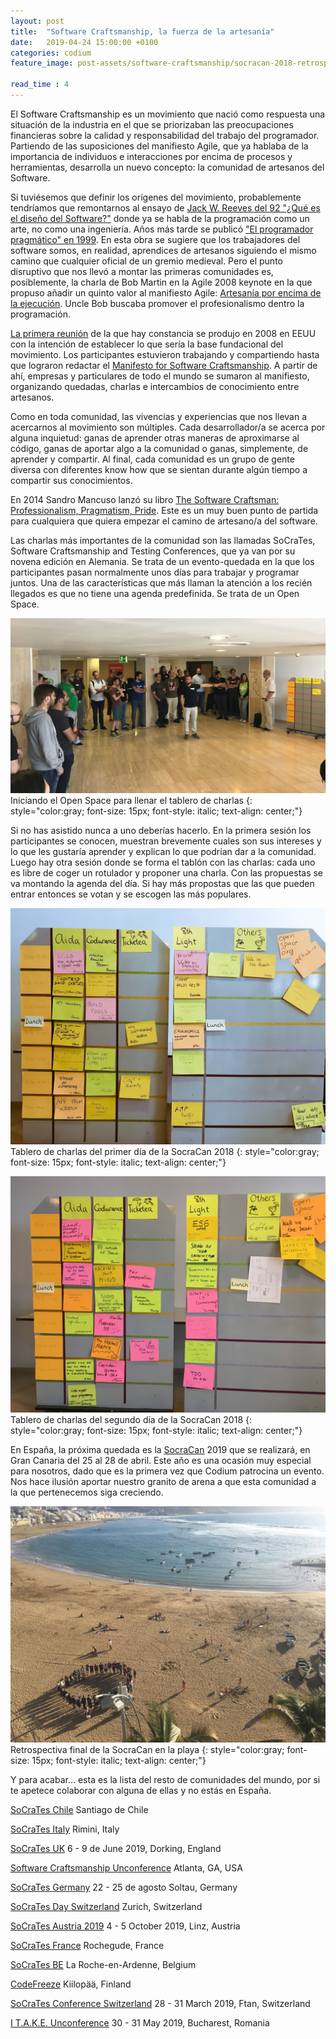 ```yaml
---
layout: post
title:  "Software Craftsmanship, la fuerza de la artesanía"
date:   2019-04-24 15:00:00 +0100
categories: codium
feature_image: post-assets/software-craftsmanship/socracan-2018-retrospective-on-the-beach

read_time : 4
---
```

 
El Software Craftsmanship es un movimiento que nació como respuesta una situación de la industria en el que se priorizaban las preocupaciones financieras sobre la calidad y responsabilidad del trabajo del programador. Partiendo de las suposiciones del manifiesto Agile, que ya hablaba de la importancia de individuos e interacciones por encima de procesos y herramientas, desarrolla un nuevo concepto: la comunidad de artesanos del Software. 

Si tuviésemos que definir los orígenes del  movimiento, probablemente tendríamos que remontarnos al ensayo de [Jack W. Reeves del 92 "¿Qué es el  diseño del Software?"](https://www.developerdotstar.com/mag/articles/reeves_design.html) donde ya se habla de la programación como un arte, no como una ingeniería. Años más tarde se publicó ["El programador pragmático" en 1999](https://www.amazon.es/Pragmatic-Programmer-Journeyman-Master/dp/020161622X). En esta obra se sugiere que los trabajadores del software somos, en realidad, aprendices de artesanos siguiendo el mismo camino que cualquier oficial de un gremio medieval. Pero el punto disruptivo que nos llevó a montar las primeras comunidades es, posiblemente, la charla de Bob Martin en la Agile 2008 keynote en la que propuso añadir un quinto valor al manifiesto Agile: [Artesanía por encima de la ejecución](https://www.infoq.com/news/2008/08/manifesto-fifth-craftsmanship). Uncle Bob buscaba promover el profesionalismo dentro la programación.

[La primera reunión](https://8thlight.com/blog/paul-pagel/2009/03/11/history-of-the-software-craftsmanship-manifesto.html) de la que hay constancia se produjo en 2008 en EEUU con la intención de establecer lo que sería la base fundacional del movimiento. Los participantes estuvieron trabajando y compartiendo hasta que lograron redactar el [Manifesto for Software Craftsmanship](http://manifesto.softwarecraftsmanship.org). A partir de ahí, empresas y particulares de todo el mundo se sumaron al manifiesto, organizando quedadas, charlas e intercambios de conocimiento entre artesanos.

Como en toda comunidad, las vivencias y experiencias que nos llevan a acercarnos al movimiento son múltiples. Cada desarrollador/a se acerca por alguna inquietud: ganas de aprender otras maneras de aproximarse al código, ganas de aportar algo a la comunidad o ganas, simplemente, de aprender y compartir. Al final, cada comunidad es un grupo de gente diversa con diferentes know how que se sientan durante algún tiempo a compartir sus conocimientos. 

En 2014 Sandro Mancuso lanzó su libro [The Software Craftsman: Professionalism, Pragmatism, Pride](https://www.amazon.es/Software-Craftsman-Professionalism-Pragmatism-Robert/dp/0134052501). Este es un muy buen punto de partida para cualquiera que quiera empezar el camino de artesano/a del software.

Las charlas más importantes de la comunidad son las llamadas SoCraTes, Software Craftsmanship and Testing Conferences, que ya van por su novena edición en Alemania. Se trata de un evento-quedada en la que los participantes pasan normalmente unos días para trabajar y programar juntos. Una de las características que más llaman la atención a los recién llegados es que no tiene una agenda predefinida. Se trata de un Open Space.

![Iniciando el Open Space para llenar el tablero de charlas](/img/post-assets/software-craftsmanship/socracan-2018-open-space.jpg) 
Iniciando el Open Space para llenar el tablero de charlas
{: style="color:gray; font-size: 15px; font-style: italic; text-align: center;"}

Si no has asistido nunca a uno deberías hacerlo. En la primera sesión los participantes se conocen, muestran brevemente cuales son sus intereses y lo que les gustaría aprender y explican lo que podrían dar a la comunidad. Luego hay otra sesión donde se forma el tablón con las charlas: cada uno es libre de coger un rotulador y proponer una charla. Con las propuestas se va montando la agenda del día. Si hay más propostas que las que pueden entrar entonces se votan y se escogen las más populares.

![Tablero de charlas del primer día de la SocraCan 2018](/img/post-assets/software-craftsmanship/socracan-2018-board-day1.jpg) 
Tablero de charlas del primer día de la SocraCan 2018
{: style="color:gray; font-size: 15px; font-style: italic; text-align: center;"}

![Tablero de charlas del segundo día de la SocraCan 2018](/img/post-assets/software-craftsmanship/socracan-2018-board-day2.jpg) 
Tablero de charlas del segundo día de la SocraCan 2018
{: style="color:gray; font-size: 15px; font-style: italic; text-align: center;"}

En España, la próxima quedada es la [SocraCan](https://socracan.com) 2019 que se realizará, en Gran Canaria del 25 al 28 de abril. Este año es una ocasión muy especial para nosotros, dado que es la primera vez que Codium patrocina un evento. Nos hace ilusión aportar nuestro granito de arena a que esta comunidad a la que pertenecemos siga creciendo.

![Retrospectiva final de la SocraCan en la playa](/img/post-assets/software-craftsmanship/socracan-2018-final-retrospective.jpg) 
Retrospectiva final de la SocraCan en la playa
{: style="color:gray; font-size: 15px; font-style: italic; text-align: center;"}

Y para acabar... esta es la lista del resto de comunidades del mundo, por si te apetece colaborar con alguna de ellas y no estás en España.

[SoCraTes Chile](http://www.socrates-conference.cl)
Santiago de Chile

[SoCraTes Italy](http://www.socrates-conference.it)
Rimini, Italy

[SoCraTes UK](http://socratesuk.org)
6 - 9 de June 2019, Dorking, England

[Software Craftsmanship Unconference](http://scunconf.com)
Atlanta, GA, USA

[SoCraTes Germany](https://www.socrates-conference.de)
22 - 25 de agosto Soltau, Germany

[SoCraTes Day Switzerland](http://socrates-day.ch)
Zurich, Switzerland

[SoCraTes Austria 2019](http://socrates-conference.at)
4 - 5 October 2019, Linz, Austria

[SoCraTes France](http://socrates-fr.github.io)
Rochegude, France

[SoCraTes BE](http://socratesbe.org)
La Roche-en-Ardenne, Belgium

[CodeFreeze](http://www.codefreeze.fi)
Kiilopää, Finland

[SoCraTes Conference Switzerland](http://socrates-ch.org)
28 - 31 March 2019, Ftan, Switzerland

[I T.A.K.E. Unconference](http://itakeunconf.com)
30 - 31 May 2019, Bucharest, Romania
